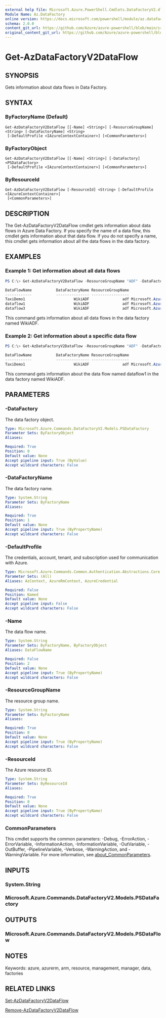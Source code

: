 ```yaml
---
external help file: Microsoft.Azure.PowerShell.Cmdlets.DataFactoryV2.dll-Help.xml
Module Name: Az.DataFactory
online version: https://docs.microsoft.com/powershell/module/az.datafactory/get-azdatafactoryv2dataflow
schema: 2.0.0
content_git_url: https://github.com/Azure/azure-powershell/blob/main/src/DataFactory/DataFactoryV2/help/Get-AzDataFactoryV2DataFlow.md
original_content_git_url: https://github.com/Azure/azure-powershell/blob/main/src/DataFactory/DataFactoryV2/help/Get-AzDataFactoryV2DataFlow.md
---
```


# Get-AzDataFactoryV2DataFlow

## SYNOPSIS
Gets information about data flows in Data Factory.

## SYNTAX

### ByFactoryName (Default)
```
Get-AzDataFactoryV2DataFlow [[-Name] <String>] [-ResourceGroupName] <String> [-DataFactoryName] <String>
 [-DefaultProfile <IAzureContextContainer>] [<CommonParameters>]
```

### ByFactoryObject
```
Get-AzDataFactoryV2DataFlow [[-Name] <String>] [-DataFactory] <PSDataFactory>
 [-DefaultProfile <IAzureContextContainer>] [<CommonParameters>]
```

### ByResourceId
```
Get-AzDataFactoryV2DataFlow [-ResourceId] <String> [-DefaultProfile <IAzureContextContainer>]
 [<CommonParameters>]
```

## DESCRIPTION
The Get-AzDataFactoryV2DataFlow cmdlet gets information about data flows in Azure Data Factory.
If you specify the name of a data flow, this cmdlet gets information about that data flow.
If you do not specify a name, this cmdlet gets information about all the data flows in the data factory.

## EXAMPLES
### Example 1: Get information about all data flows
```powershell
PS C:\> Get-AzDataFactoryV2DataFlow -ResourceGroupName "ADF" -DataFactoryName "WikiADF"

DataFlowName           DataFactoryName ResourceGroupName                                                    Properties
------------           --------------- -----------------                                                    ----------
TaxiDemo1                      WikiADF               adf Microsoft.Azure.Management.DataFactory.Models.MappingDataFlow
dataflow1                      WikiADF               adf Microsoft.Azure.Management.DataFactory.Models.MappingDataFlow
dataflow3                      WikiADF               adf Microsoft.Azure.Management.DataFactory.Models.MappingDataFlow
```

This command gets information about all data flows in the data factory named WikiADF.

### Example 2: Get information about a specific data flow
```powershell
PS C:\> Get-AzDataFactoryV2DataFlow -ResourceGroupName "ADF" -DataFactoryName "WikiADF" -Name "dataflow1"

DataFlowName           DataFactoryName ResourceGroupName                                                    Properties
------------           --------------- -----------------                                                    ----------
TaxiDemo1                      WikiADF               adf Microsoft.Azure.Management.DataFactory.Models.MappingDataFlow
```

This command gets information about the data flow named dataflow1 in the data factory named WikiADF.

## PARAMETERS

### -DataFactory
The data factory object.

```yaml
Type: Microsoft.Azure.Commands.DataFactoryV2.Models.PSDataFactory
Parameter Sets: ByFactoryObject
Aliases:

Required: True
Position: 0
Default value: None
Accept pipeline input: True (ByValue)
Accept wildcard characters: False
```

### -DataFactoryName
The data factory name.

```yaml
Type: System.String
Parameter Sets: ByFactoryName
Aliases:

Required: True
Position: 1
Default value: None
Accept pipeline input: True (ByPropertyName)
Accept wildcard characters: False
```

### -DefaultProfile
The credentials, account, tenant, and subscription used for communication with Azure.

```yaml
Type: Microsoft.Azure.Commands.Common.Authentication.Abstractions.Core.IAzureContextContainer
Parameter Sets: (All)
Aliases: AzContext, AzureRmContext, AzureCredential

Required: False
Position: Named
Default value: None
Accept pipeline input: False
Accept wildcard characters: False
```

### -Name
The data flow name.

```yaml
Type: System.String
Parameter Sets: ByFactoryName, ByFactoryObject
Aliases: DataFlowName

Required: False
Position: 2
Default value: None
Accept pipeline input: True (ByPropertyName)
Accept wildcard characters: False
```

### -ResourceGroupName
The resource group name.

```yaml
Type: System.String
Parameter Sets: ByFactoryName
Aliases:

Required: True
Position: 0
Default value: None
Accept pipeline input: True (ByPropertyName)
Accept wildcard characters: False
```

### -ResourceId
The Azure resource ID.

```yaml
Type: System.String
Parameter Sets: ByResourceId
Aliases:

Required: True
Position: 0
Default value: None
Accept pipeline input: True (ByPropertyName)
Accept wildcard characters: False
```

### CommonParameters
This cmdlet supports the common parameters: -Debug, -ErrorAction, -ErrorVariable, -InformationAction, -InformationVariable, -OutVariable, -OutBuffer, -PipelineVariable, -Verbose, -WarningAction, and -WarningVariable. For more information, see [about_CommonParameters](http://go.microsoft.com/fwlink/?LinkID=113216).

## INPUTS

### System.String

### Microsoft.Azure.Commands.DataFactoryV2.Models.PSDataFactory

## OUTPUTS

### Microsoft.Azure.Commands.DataFactoryV2.Models.PSDataFlow

## NOTES
Keywords: azure, azurerm, arm, resource, management, manager, data, factories

## RELATED LINKS

[Set-AzDataFactoryV2DataFlow](./set-azdatafactoryv2dataflow.md)

[Remove-AzDataFactoryV2DataFlow](./remove-azdatafactoryv2dataflow.md)